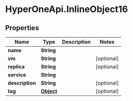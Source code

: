 # HyperOneApi.InlineObject16

## Properties
Name | Type | Description | Notes
------------ | ------------- | ------------- | -------------
**name** | **String** |  | 
**vm** | **String** |  | [optional] 
**replica** | **String** |  | [optional] 
**service** | **String** |  | 
**description** | **String** |  | [optional] 
**tag** | [**Object**](.md) |  | [optional] 


